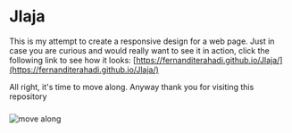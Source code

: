 # Jlaja
This is my attempt to create a responsive design for a web page. Just in case you are curious and would really want to see it in action, click the following link to see how it looks: [https://fernanditerahadi.github.io/Jlaja/](https://fernanditerahadi.github.io/Jlaja/)

All right, it's time to move along. Anyway thank you for visiting this repository
###
![move along](https://i.chzbgr.com/full/2832443648/h6A3A1D8F/)
